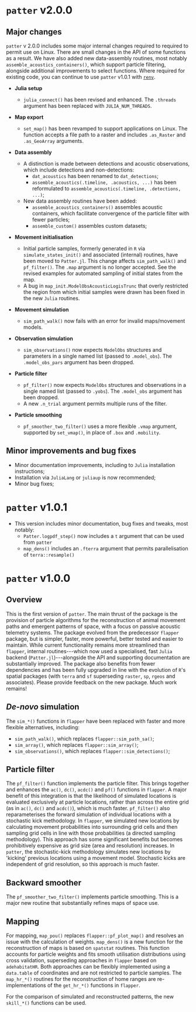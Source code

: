 # `patter` v2.0.0

## Major changes

`patter` v 2.0.0 includes some major internal changes required to required to permit use on Linux. There are small changes in the API of some functions as a result. We have also added new data-assembly routines, most notably `assemble_acoustics_containers()`, which support particle filtering, alongside additional improvements to select functions. Where required for existing code, you can continue to use `patter` v1.0.1 with [`renv`](https://rstudio.github.io/renv/articles/renv.html). 

* **Julia setup** 
    * `julia_connect()` has been revised and enhanced. The `.threads` argument has been replaced with `JULIA_NUM_THREADS`. 

* **Map export** 
    * `set_map()` has been revamped to support applications on Linux. The function accepts a file path to a raster and includes `.as_Raster` and `.as_GeoArray` arguments. 

* **Data assembly** 
    * A distinction is made between detections and acoustic observations, which include detections and non-detections:
        * `dat_acoustics` has been renamed to `dat_detections`;
        * `assemble_acoustics(.timeline, .acoustics, ...)` has been reformulated to `assemble_acoustics(.timeline, .detections, ...)`;
    * New data assembly routines have been added:
        * `assemble_acoustics_containers()` assembles acoustic containers, which facilitate convergence of the particle filter with fewer particles;
        * `assemble_custom()` assembles custom datasets;

* **Movement initialisation**
    * Initial particle samples, formerly generated in `R` via `simulate_states_init()` and associated (internal) routines, have been moved to `Patter.jl`. This change affects `sim_path_walk()` and `pf_filter()`. The `.map` argument is no longer accepted. See the revised examples for automated sampling of initial states from the map. 
    *  A bug in `map_init.ModelObsAcousticLogisTrunc` that overly restricted the region from which initial samples were drawn has been fixed in the new `Julia` routines. 

* **Movement simulation**
    * `sim_path_walk()` now fails with an error for invalid maps/movement models.  

* **Observation simulation**
    * `sim_observations()` now expects `ModelObs` structures and parameters in a single named list (passed to `.model_obs`). The `.model_obs_pars` argument has been dropped. 

* **Particle filter**
    * `pf_filter()` now expects `ModelObs` structures and observations in a single named list (passed to `.yobs`). The `.model_obs` argument has been dropped. 
    *  A new `.n_trial` argument permits multiple runs of the filter. 

* **Particle smoothing**
    * `pf_smoother_two_filter()` uses a more flexible `.vmap` argument, supported by `set_vmap()`, in place of `.box` and `.mobility`. 

## Minor improvements and bug fixes

* Minor documentation improvements, including to `Julia` installation instructions;
* Installation via `JuliaLang` or `juliaup` is now recommended;
* Minor bug fixes;

# `patter` v1.0.1

* This version includes minor documentation, bug fixes and tweaks, most notably:
    * `Patter.logpdf_step()` now includes a `t` argument that can be used from `patter`
    * `map_dens()` includes an `.fterra` argument that permits parallelisation of `terra::resample()` 

# `patter` v1.0.0

## Overview 

This is the first version of `patter`. The main thrust of the package is the provision of particle algorithms for the reconstruction of animal movement paths and emergent patterns of space, with a focus on passive acoustic telemetry systems. The package evolved from the predecessor `flapper` package, but is simpler, faster, more powerful, better tested and easier to maintain. 
While current functionality remains more streamlined than `flapper`, internal routines---which now used a specialised, fast `Julia` backend (`Patter.jl`)---alongside the API and supporting documentation are substantially improved. The package also benefits from fewer dependencies and has been fully upgraded in line with the evolution of `R`'s spatial packages (with `terra` and `sf` superseding `raster`, `sp`, `rgeos` and associates). Please provide feedback on the new package. Much work remains!

## _De-novo_ simulation

The `sim_*()` functions in `flapper` have been replaced with faster and more flexible alternatives, including:

* `sim_path_walk()`, which replaces `flapper::sim_path_sa()`;
* `sim_array()`, which replaces `flapper::sim_array()`;
* `sim_observations()`, which replaces `flapper::sim_detections()`;

## Particle filter

The `pf_filter()` function implements the particle filter. This brings together and enhances the `ac()`, `dc()`, `acdc()` and `pf()` functions in `flapper`. A major benefit of this integration is that the likelihood of simulated locations is evaluated exclusively at particle locations, rather than across the entire grid (as in `ac()`, `dc()` and `acdc()`), which is much faster. `pf_filter()` also reparameterises the forward simulation of individual locations with a stochastic kick methodology. In `flapper`, we simulated new locations by calculating movement probabilities into surrounding grid cells and then sampling grid cells in line with those probabilities (a directed sampling methodology). This approach has some significant benefits but becomes prohibitively expensive as grid size (area and resolution) increases. In `patter`, the stochastic-kick methodology simulates new locations by 'kicking' previous locations using a movement model. Stochastic kicks are independent of grid resolution, so this approach is much faster.

## Backward smoother 

The `pf_smoother_two_filter()` implements particle smoothing. This is a major new routine that substantially refines maps of space use. 

## Mapping 

For mapping, `map_pou()` replaces `flapper::pf_plot_map()` and resolves an issue with the calculation of weights. `map_dens()` is a new function for the reconstruction of maps is based on `spatstat` routines. This function accounts for particle weights and fits smooth utilisation distributions using cross validation, superseding approaches in `flapper` based on `adehabitatHR`. Both approaches can be flexibly implemented using a `data.table` of coordinates and are not restricted to particle samples. The `map_hr_*()` routines for the reconstruction of home ranges are re-implementations of the `get_hr_*()` functions in `flapper`. 

For the comparison of simulated and reconstructed patterns, the new `skill_*()` functions can be used. 
